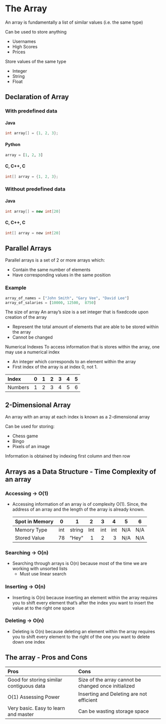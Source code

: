 # The Array

An array is fundamentally a list of similar values (i.e. the same type)

Can be used to store anything

- Usernames
- High Scores
- Prices

Store values of the same type

- Integer
- String
- Float

## Declaration of Array

### With predefined data

#### Java

```java
int array[] = {1, 2, 3};
```

#### Python

```python
array = [1, 2, 3]
```

#### C, C++, C #

```C
int[] array = {1, 2, 3};
```

### Without predefined data

#### Java

```java
int array[] = new int[20]
```

#### C, C++, C #

```C
int[] array = new int[20]
```

## Parallel Arrays

Parallel arrays is a set of 2 or more arrays which:

- Contain the same number of elements
- Have corresponding values in the same position

### Example

```python
array_of_names = ["John Smith", "Gary Vee", "David Lee"]
array_of_salaries = [10000, 12500,  8750]
```

The size of array
An array’s size is a set integer that is fixedcode  upon creation of the array

- Represent the total amount of elements that are able to be stored within the array
- Cannot be changed

Numerical Indexes
To access information that is stores within the array, one may use a numerical index

- An integer which corresponds to an element within the array
- First index of the array is at index 0, not 1.

| Index   | 0 | 1 | 2 | 3 | 4 | 5 |
|:--------|:--|:--|:--|:--|:--|:--|
| Numbers | 1 | 2 | 3 | 4 | 5 | 6 |

## 2-Dimensional Array

An array with an array at each index is known as a 2-dimensional array

Can be used for storing:

- Chess game
- Bingo
- Pixels of an image

Information is obtained by indexing first column and then row

## Arrays as a Data Structure  - Time Complexity of an array

### Accessing -> O(1)

- Accessing information of an array is of complexity O(1). Since, the address of an array and the length of the array is already known.

    | Spot in Memory | 0    | 1         | 2  | 3     | 4     | 5 | 6 |
    | :--            | :--: | :--: | :--: | :--: | :--: | :--: | :--:|
    | Memory Type  | int | string | Int | int | int | N/A  | N/A |
    | Stored Value  | 78 | ”Hey"     | 1     | 2     | 3  | N/A  | N/A |

### Searching -> O(n)

- Searching through arrays is O(n) because most of the time we are working with unsorted lists
  - Must use linear search

### Inserting -> O(n)

- Inserting is O(n) because inserting an element within the array requires you to shift every element that’s after the index you want to insert the value at to the right one space

### Deleting -> O(n)

- Deleting is O(n) because deleting an element within the array requires you to shift every element to the right of the one you want to delete down one index

## The array - Pros and Cons

| Pros                                      |Cons                                                  |
|:--                                        |:--                                                    |
| Good for storing similar contiguous data  | Size of the array cannot be changed once initialized  |
| O(1) Assessing Power                     | Inserting and Deleting are not efficient              |
| Very basic. Easy to learn and master      | Can be wasting storage space                          |

